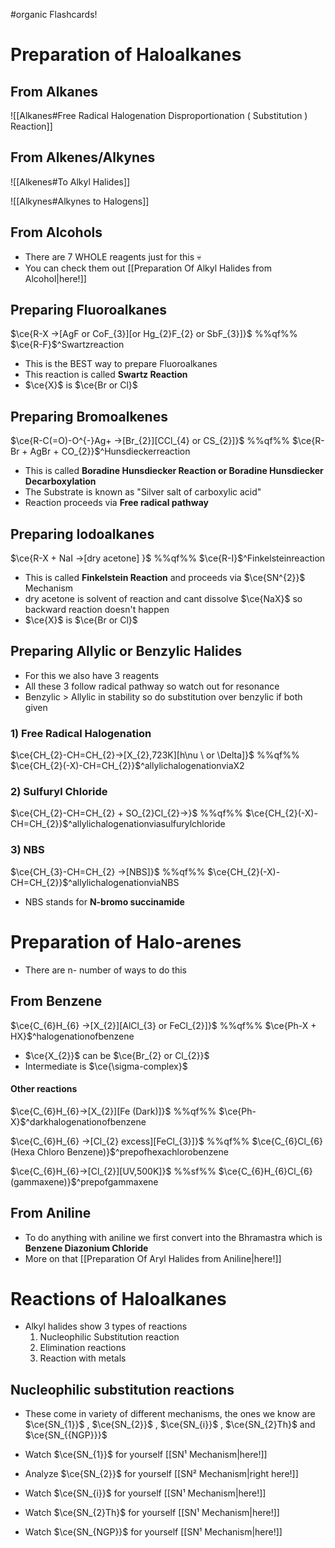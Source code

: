#organic  Flashcards!
# Preparation of Haloalkanes

## From Alkanes
![[Alkanes#Free Radical Halogenation Disproportionation ( Substitution ) Reaction]]
## From Alkenes/Alkynes

![[Alkenes#To Alkyl Halides]]

![[Alkynes#Alkynes to Halogens]]

## From Alcohols

- There are 7 WHOLE reagents just for this 💀
- You can check them out [[Preparation Of Alkyl Halides from Alcohol|here!]]
## Preparing Fluoroalkanes

$\ce{R-X ->[AgF or CoF_{3}][or Hg_{2}F_{2} or SbF_{3}]}$ %%qf%% $\ce{R-F}$^Swartzreaction

- This is the BEST way to prepare Fluoroalkanes
- This reaction is called **Swartz Reaction**
- $\ce{X}$ is $\ce{Br or Cl}$
## Preparing Bromoalkenes

$\ce{R-C(=O)-O^{-}Ag+ ->[Br_{2}][CCl_{4} or CS_{2}]}$ %%qf%% $\ce{R-Br + AgBr + CO_{2}}$^Hunsdieckerreaction

- This is called **Boradine Hunsdiecker Reaction or Boradine Hunsdiecker Decarboxylation**
- The Substrate is known as "Silver salt of carboxylic acid"
- Reaction proceeds via **Free radical pathway**
## Preparing Iodoalkanes

$\ce{R-X + NaI ->[dry acetone] }$ %%qf%% $\ce{R-I}$^Finkelsteinreaction

- This is called **Finkelstein Reaction** and proceeds via $\ce{SN^{2}}$ Mechanism
- dry acetone is solvent of reaction and cant dissolve $\ce{NaX}$ so backward reaction doesn't happen
-  $\ce{X}$ is $\ce{Br or Cl}$

## Preparing Allylic or Benzylic Halides

- For this we also have 3 reagents
- All these 3 follow radical pathway so watch out for resonance
- Benzylic > Allylic in stability so do substitution over benzylic if both given

### 1) Free Radical Halogenation

$\ce{CH_{2}-CH=CH_{2}->[X_{2},723K][h\nu \ or \Delta]}$ %%qf%% $\ce{CH_{2}(-X)-CH=CH_{2}}$^allylichalogenationviaX2

### 2) Sulfuryl Chloride

$\ce{CH_{2}-CH=CH_{2} + SO_{2}Cl_{2}->}$ %%qf%% $\ce{CH_{2}(-X)-CH=CH_{2}}$^allylichalogenationviasulfurylchloride

### 3) NBS

$\ce{CH_{3}-CH=CH_{2} ->[NBS]}$ %%qf%% $\ce{CH_{2}(-X)-CH=CH_{2}}$^allylichalogenationviaNBS

- NBS stands for **N-bromo succinamide**

# Preparation of Halo-arenes

- There are n- number of ways to do this

## From Benzene

$\ce{C_{6}H_{6} ->[X_{2}][AlCl_{3} or FeCl_{2}]}$ %%qf%% $\ce{Ph-X + HX}$^halogenationofbenzene

- $\ce{X_{2}}$ can be $\ce{Br_{2} or Cl_{2}}$
- Intermediate is $\ce{\sigma-complex}$

#### Other reactions 

$\ce{C_{6}H_{6}->[X_{2}][Fe (Dark)]}$ %%qf%% $\ce{Ph-X}$^darkhalogenationofbenzene

$\ce{C_{6}H_{6} ->[Cl_{2} excess][FeCl_{3}]}$ %%qf%% $\ce{C_{6}Cl_{6} (Hexa Chloro Benzene)}$^prepofhexachlorobenzene

$\ce{C_{6}H_{6}->[Cl_{2}][UV,500K]}$ %%sf%% $\ce{C_{6}H_{6}Cl_{6} (gammaxene)}$^prepofgammaxene

## From Aniline

- To do anything with aniline we first convert into the Bhramastra which is **Benzene Diazonium Chloride**
- More on that [[Preparation Of Aryl Halides from Aniline|here!]]

# Reactions of Haloalkanes

- Alkyl halides show 3 types of reactions
	1.  Nucleophilic Substitution reaction
	2. Elimination reactions
	3. Reaction with metals

## Nucleophilic substitution reactions

- These come in variety of different mechanisms, the ones we know are $\ce{SN_{1}}$ , $\ce{SN_{2}}$ , $\ce{SN_{i}}$ , $\ce{SN_{2}Th}$ and $\ce{SN_{{NGP}}}$ 

- Watch $\ce{SN_{1}}$ for yourself [[SN¹ Mechanism|here!]]
- Analyze $\ce{SN_{2}}$ for yourself [[SN² Mechanism|right here!]]
- Watch $\ce{SN_{i}}$ for yourself [[SN¹ Mechanism|here!]]
- Watch $\ce{SN_{2}Th}$ for yourself [[SN¹ Mechanism|here!]]
- Watch $\ce{SN_{NGP}}$ for yourself [[SN¹ Mechanism|here!]]



